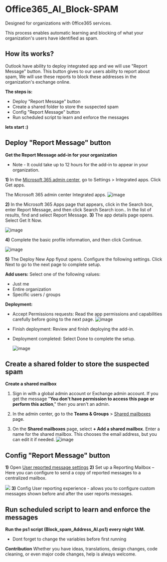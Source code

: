 # Office365_AI_Block-SPAM

Designed for organizations with 0ffice365 services.

This process enables automatic learning and blocking of what your organization's users have identified as spam.

## How its works?

Outlook have ability to deploy integrated app and we will use "Report Message" button.
This button gives to our users ability to report about spam, We will use these reports to block these addresses in the organization's exchange online.


**The steps is:**
- Deploy "Report Message" button
- Create a shared folder to store the suspected spam
- Config "Report Message" button
- Run scheduled script to learn and enforce the messages


**lets start :)**

## Deploy "Report Message" button


**Get the Report Message add-in for your organization**

- Note - It could take up to 12 hours for the add-in to appear in your organization.

**1)** In the [Microsoft 365 admin center](https://admin.microsoft.com/AdminPortal/Home?#/homepage), go to Settings > Integrated apps. Click Get apps.

The Microsoft 365 admin center Integrated apps.
![image](https://user-images.githubusercontent.com/11631443/184556550-52a62fbb-2cf0-4b3a-9462-bb94c1fb1ee4.png)

**2)** In the Microsoft 365 Apps page that appears, click in the Search box, enter Report Message, and then click Search Search icon.. In the list of results, find and select Report Message.
**3)** The app details page opens. Select Get It Now.

![image](https://user-images.githubusercontent.com/11631443/184556672-483bd5c5-d94f-40d2-8756-f152a169f1c6.png)

**4)** Complete the basic profile information, and then click Continue.

![image](https://user-images.githubusercontent.com/11631443/184556682-47e474bb-18a1-439d-8ce4-b60496f8b5fa.png)

**5)** The Deploy New App flyout opens. Configure the following settings. Click Next to go to the next page to complete setup.

**Add users:** Select one of the following values:

- Just me
- Entire organization
- Specific users / groups
  
**Deployment:**

- Accept Permissions requests: Read the app permissions and capabilities carefully before going to the next page.
  ![image](https://user-images.githubusercontent.com/11631443/184556717-a9f72e91-2d58-4719-8538-fdf1a1308f08.png)

- Finish deployment: Review and finish deploying the add-in.
- Deployment completed: Select Done to complete the setup.
  
  ![image](https://user-images.githubusercontent.com/11631443/184556734-e8933dc5-5403-43ec-b9b0-89d6ae48b5fd.png)



## Create a shared folder to store the suspected spam


 **Create a shared mailbox**

1.  Sign in with a global admin account or Exchange admin account. If you get the message "**You don't have permission to access this page or perform this action**," then you aren't an admin.

2.  In the admin center, go to the  **Teams & Groups**  >  [Shared mailboxes](https://go.microsoft.com/fwlink/p/?linkid=2066847)  page.

3.  On the  **Shared mailboxes**  page, select  **+ Add a shared mailbox**. Enter a name for the shared mailbox. This chooses the email address, but you can edit it if needed.
![image](https://user-images.githubusercontent.com/11631443/184557830-9a3eca27-fc76-470b-bc39-ffcd9f6e41b6.png)




## Config "Report Message" button

**1)** Open [User reported message settings](https://security.microsoft.com/userSubmissionsReportMessage)
**2)** Set up a Reporting Mailbox – Here you can configure to send a copy of reported messages to a centralized mailbox.

![](https://i.imgur.com/8SO2dzA.png)
**3)** Config User reporting experience - allows you to configure custom messages shown before and after the user reports messages.


## Run scheduled script to learn and enforce the messages

**Run the ps1 script (Block_spam_Address_AI.ps1) every night 1AM.**
* Dont forget to change the variables before first running


**Contribution**
Whether you have ideas, translations, design changes, code cleaning, or even major code changes, help is always welcome.
